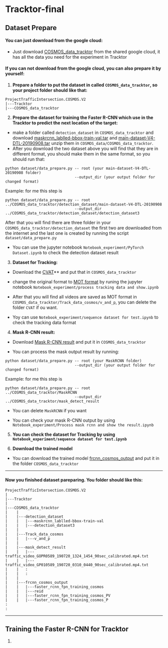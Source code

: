 # Tracktor-final

## Dataset Prepare
#### You can just download from the google cloud:
* Just download [COSMOS_data_tracktor](url) from the shared google cloud, it has all the data you need for the experiment in Tracktor

#### If you can not download from the google cloud, you can also prepare it by yourself:

1. **Prepare a folder to put the dataset in called ``COSMOS_data_tracktor``, so your project folder should like that:**
```
ProjectTrafficIntersection.COSMOS.V2
|---Tracktor
|---COSMOS_data_tracktor
```

2. **Prepare the dataset for training the Faster R-CNN which use in the Tracktor to predict the next location of the target:**
* make a folder called ``detection_dataset`` in ``COSMOS_data_tracktor`` and download [maskrcnn_lablled-bbox-train-val.tar](https://drive.google.com/open?id=17FkzKVmcCypZNkO6PfKXbLUxji-Cj0_g) and [main-dataset-V4-DTL-20190908.tar](https://drive.google.com/open?id=1lPQr4pkyKYgJtpV99wRmHuXKqw-a9_3V) unzip them in ``COSMOS_data/COSMOS_data_tracktor``.
* After you download the two dataset above you will find that they are in different format, you should make them in the same format, so you should run that:
```
python dataset/data_prepare.py -- root (your main-dataset-V4-DTL-20190908 folder) 
                               --output_dir (your output folder for changed format)
```
Example: for me this step is 
```
python dataset/data_prepare.py -- root ../COSMOS_data_tracktor/detection_dataset/main-dataset-V4-DTL-20190908
                               --output_dir ../COSMOS_data_tracktor/detection_dataset/detection_dataset3
```
After that you will find there are three folder in your ``COSMOS_data_tracktor/detection_dataset`` the first two are downloaded from the internet and the last one is created by running the script ``dataset/data_prepare.py``

* You can use the jupyter notebook ``Notebook_experiment/PyTorch Dataset.ipynb`` to check the detection dataset result

3. **Dataset for Tracking:**

* Download the [CVAT](https://drive.google.com/open?id=1b40mIfUziefByIwRiWQk-H9PxhjfPBHy)** and put that in ``COSMOS_data_tracktor``

* change the original format to [MOT format](https://motchallenge.net) by runing the jupyter notebook ``Notebook_experiment/process tracking data and show.ipynb``

* After that you will find all videos are saved as MOT format in ``COSMOS_data_tracktor/Track_data_cosmos/v_and_p``, you can delete the folder ``CVAT`` if ou want.

* Yoy can use ``Notebook_experiment/sequence dataset for test.ipynb`` to check the tracking data format

4. **Mask R-CNN result:**

* Download [Mask R-CNN result](https://drive.google.com/drive/folders/1KRdJQcaO2EuUWOLF4AjZO0sXqMhP5vcb) and put it in ``COSMOS_data_tracktor``

* You can process the mask output result by running:
```
python dataset/data_prepare.py -- root (your MaskRCNN folder) 
                               --output_dir (your output folder for changed format)
```
Example: for me this step is 
```
python dataset/data_prepare.py -- root ../COSMOS_data_tracktor/MaskRCNN
                               --output_dir ../COSMOS_data_tracktor/mask_detect_result
```

* You can delete ``MaskRCNN`` if you want 

* You can check your mask R-CNN output by using ``Notebook_experiment/Process mask rcnn and show the result.ipynb``

5. **You can check the dataset for Tracking by using ``Notebook_experiment/sequence dataset for test.ipynb``**

6. **Download the trained model**

* You can download the trained model [frcnn_cosmos_output](url) and put it in the folder ``COSMOS_data_tracktor``
---

#### Now you finished dataset pareparing. You folder should like this:
```
ProjectTrafficIntersection.COSMOS.V2
|
|---Tracktor
|
|---COSMOS_data_tracktor
|    |
|    |---detection_dataset
|    |   |---maskrcnn_lablled-bbox-train-val
|    |   |---detection_dataset3
|    |
|    |---Track_data_cosmos
|    |   |---v_and_p
|    |
|    |---mask_detect_result
|    |   |---traffic_video_GOPR0589_190720_1324_1454_90sec_calibrated.mp4.txt
|    |   |---traffic_video_GP010589_190720_0310_0440_90sec_calibrated.mp4.txt
|    |   :
|    |   :
|    | 
|    |---frcnn_cosmos_output
|    |   |---faster_rcnn_fpn_training_cosmos
|    |   |---reid
|    |   |---faster_rcnn_fpn_training_cosmos_PV
|    |   |---faster_rcnn_fpn_training_cosmos_P
:
:
```

---
## Training the Faster R-CNN for Tracktor
1. 




































